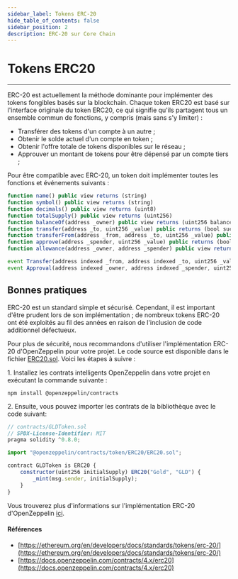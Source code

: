 ```yaml
---
sidebar_label: Tokens ERC-20
hide_table_of_contents: false
sidebar_position: 2
description: ERC-20 sur Core Chain
---
```


# Tokens ERC20

---

ERC-20 est actuellement la méthode dominante pour implémenter des tokens fongibles basés sur la blockchain. Chaque token ERC20 est basé sur l'interface originale du token ERC20, ce qui signifie qu'ils partagent tous un ensemble commun de fonctions, y compris (mais sans s'y limiter) :

- Transférer des tokens d'un compte à un autre ;
- Obtenir le solde actuel d'un compte en token ;
- Obtenir l'offre totale de tokens disponibles sur le réseau ;
- Approuver un montant de tokens pour être dépensé par un compte tiers ;

Pour être compatible avec ERC-20, un token doit implémenter toutes les fonctions et événements suivants :

```javascript
function name() public view returns (string)
function symbol() public view returns (string)
function decimals() public view returns (uint8)
function totalSupply() public view returns (uint256)
function balanceOf(address _owner) public view returns (uint256 balance)
function transfer(address _to, uint256 _value) public returns (bool success)
function transferFrom(address _from, address _to, uint256 _value) public returns (bool success)
function approve(address _spender, uint256 _value) public returns (bool success)
function allowance(address _owner, address _spender) public view returns (uint256 remaining)
```

```javascript
event Transfer(address indexed _from, address indexed _to, uint256 _value)
event Approval(address indexed _owner, address indexed _spender, uint256 _value)
```

## Bonnes pratiques

ERC-20 est un standard simple et sécurisé. Cependant, il est important d'être prudent lors de son implémentation ; de nombreux tokens ERC-20 ont été exploités au fil des années en raison de l'inclusion de code additionnel défectueux.

Pour plus de sécurité, nous recommandons d'utiliser l'implémentation ERC-20 d'OpenZeppelin pour votre projet. Le code source est disponible dans le fichier [ERC20.sol](https://github.com/OpenZeppelin/openzeppelin-contracts/blob/master/contracts/token/ERC20/ERC20.sol). Voici les étapes à suivre :

1\. Installez les contrats intelligents OpenZeppelin dans votre projet en exécutant la commande suivante :

`npm install @openzeppelin/contracts`

2\. Ensuite, vous pouvez importer les contrats de la bibliothèque avec le code suivant:

```javascript
// contracts/GLDToken.sol
// SPDX-License-Identifier: MIT
pragma solidity ^0.8.0;

import "@openzeppelin/contracts/token/ERC20/ERC20.sol";

contract GLDToken is ERC20 {
    constructor(uint256 initialSupply) ERC20("Gold", "GLD") {
        _mint(msg.sender, initialSupply);
    }
}
```

Vous trouverez plus d'informations sur l'implémentation ERC-20 d'OpenZeppelin [ici](https://docs.openzeppelin.com/contracts/4.x/erc20).

#### Références

- [https://ethereum.org/en/developers/docs/standards/tokens/erc-20/](https://ethereum.org/en/developers/docs/standards/tokens/erc-20/)
- [https://docs.openzeppelin.com/contracts/4.x/erc20](https://docs.openzeppelin.com/contracts/4.x/erc20)
